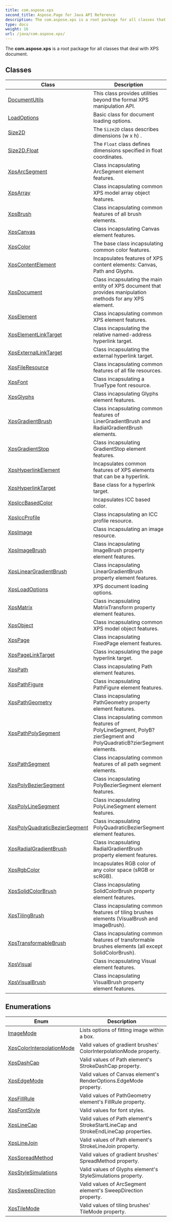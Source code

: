 ```yaml
---
title: com.aspose.xps
second_title: Aspose.Page for Java API Reference
description: The com.aspose.xps is a root package for all classes that deal with XPS document.
type: docs
weight: 16
url: /java/com.aspose.xps/
---
```


The **com.aspose.xps** is a root package for all classes that deal with XPS document.


## Classes

| Class | Description |
| --- | --- |
| [DocumentUtils](../com.aspose.xps/documentutils) | This class provides utilities beyond the formal XPS manipulation API. |
| [LoadOptions](../com.aspose.xps/loadoptions) | Basic class for document loading options. |
| [Size2D](../com.aspose.xps/size2d) | The `Size2D` class describes dimensions  (w x h) . |
| [Size2D.Float](../com.aspose.xps/size2d.float) | The `Float` class defines dimensions specified in float coordinates. |
| [XpsArcSegment](../com.aspose.xps/xpsarcsegment) | Class incapsulating ArcSegment element features. |
| [XpsArray<T>](../com.aspose.xps/xpsarray) | Class incapsulating common XPS model array object features. |
| [XpsBrush](../com.aspose.xps/xpsbrush) | Class incapsulating common features of all brush elements. |
| [XpsCanvas](../com.aspose.xps/xpscanvas) | Class incapsulating Canvas element features. |
| [XpsColor](../com.aspose.xps/xpscolor) | The base class incapsulating common color features. |
| [XpsContentElement](../com.aspose.xps/xpscontentelement) | Incapsulates features of XPS content elements: Canvas, Path and Glyphs. |
| [XpsDocument](../com.aspose.xps/xpsdocument) | Class incapsulating the main entity of XPS document that provides manipulation methods for any XPS element. |
| [XpsElement](../com.aspose.xps/xpselement) | Class incapsulating common XPS element features. |
| [XpsElementLinkTarget](../com.aspose.xps/xpselementlinktarget) | Class incapsulating the relative named-address hyperlink target. |
| [XpsExternalLinkTarget](../com.aspose.xps/xpsexternallinktarget) | Class incapsulating the external hyperlink target. |
| [XpsFileResource](../com.aspose.xps/xpsfileresource) | Class incapsulating common features of all file resources. |
| [XpsFont](../com.aspose.xps/xpsfont) | Class incapsulating a TrueType font resource. |
| [XpsGlyphs](../com.aspose.xps/xpsglyphs) | Class incapsulating Glyphs element features. |
| [XpsGradientBrush](../com.aspose.xps/xpsgradientbrush) | Class incapsulating common features of LinerGradientBrush and RadialGradientBrush elements. |
| [XpsGradientStop](../com.aspose.xps/xpsgradientstop) | Class incapsulating GradientStop element features. |
| [XpsHyperlinkElement](../com.aspose.xps/xpshyperlinkelement) | Incapsulates common features of XPS elements that can be a hyperlink. |
| [XpsHyperlinkTarget](../com.aspose.xps/xpshyperlinktarget) | Base class for a hyperlink target. |
| [XpsIccBasedColor](../com.aspose.xps/xpsiccbasedcolor) | Incapsulates ICC based color. |
| [XpsIccProfile](../com.aspose.xps/xpsiccprofile) | Class incapsulating an ICC profile resource. |
| [XpsImage](../com.aspose.xps/xpsimage) | Class incapsulating an image resource. |
| [XpsImageBrush](../com.aspose.xps/xpsimagebrush) | Class incapsulating ImageBrush property element features. |
| [XpsLinearGradientBrush](../com.aspose.xps/xpslineargradientbrush) | Class incapsulating LinearGradientBrush property element features. |
| [XpsLoadOptions](../com.aspose.xps/xpsloadoptions) | XPS document loading options. |
| [XpsMatrix](../com.aspose.xps/xpsmatrix) | Class incapsulating MatrixTransform property element features. |
| [XpsObject](../com.aspose.xps/xpsobject) | Class incapsulating common XPS model object features. |
| [XpsPage](../com.aspose.xps/xpspage) | Class incapsulating FixedPage element features. |
| [XpsPageLinkTarget](../com.aspose.xps/xpspagelinktarget) | Class incapsulating the page hyperlink target. |
| [XpsPath](../com.aspose.xps/xpspath) | Class incapsulating Path element features. |
| [XpsPathFigure](../com.aspose.xps/xpspathfigure) | Class incapsulating PathFigure element features. |
| [XpsPathGeometry](../com.aspose.xps/xpspathgeometry) | Class incapsulating PathGeometry property element features. |
| [XpsPathPolySegment](../com.aspose.xps/xpspathpolysegment) | Class incapsulating common features of PolyLineSegment, PolyB?zierSegment and PolyQuadraticB?zierSegment elements. |
| [XpsPathSegment](../com.aspose.xps/xpspathsegment) | Class incapsulating common features of all path segment elements. |
| [XpsPolyBezierSegment](../com.aspose.xps/xpspolybeziersegment) | Class incapsulating PolyBezierSegment element features. |
| [XpsPolyLineSegment](../com.aspose.xps/xpspolylinesegment) | Class incapsulating PolyLineSegment element features. |
| [XpsPolyQuadraticBezierSegment](../com.aspose.xps/xpspolyquadraticbeziersegment) | Class incapsulating PolyQuadraticBezierSegment element features. |
| [XpsRadialGradientBrush](../com.aspose.xps/xpsradialgradientbrush) | Class incapsulating RadialGradientBrush property element features. |
| [XpsRgbColor](../com.aspose.xps/xpsrgbcolor) | Incapsulates RGB color of any color space (sRGB or scRGB). |
| [XpsSolidColorBrush](../com.aspose.xps/xpssolidcolorbrush) | Class incapsulating SolidColorBrush property element features. |
| [XpsTilingBrush](../com.aspose.xps/xpstilingbrush) | Class incapsulating common features of tiling brushes elements (VisualBrush and ImageBrush). |
| [XpsTransformableBrush](../com.aspose.xps/xpstransformablebrush) | Class incapsulating common features of transformable brushes elements (all except SolidColorBrush). |
| [XpsVisual](../com.aspose.xps/xpsvisual) | Class incapsulating Visual element features. |
| [XpsVisualBrush](../com.aspose.xps/xpsvisualbrush) | Class incapsulating VisualBrush property element features. |

## Enumerations

| Enum | Description |
| --- | --- |
| [ImageMode](../com.aspose.xps/imagemode) | Lists options of fitting image within a box. |
| [XpsColorInterpolationMode](../com.aspose.xps/xpscolorinterpolationmode) | Valid values of gradient brushes' ColorInterpolationMode property. |
| [XpsDashCap](../com.aspose.xps/xpsdashcap) | Valid values of Path element's StrokeDashCap property. |
| [XpsEdgeMode](../com.aspose.xps/xpsedgemode) | Valid values of Canvas element's RenderOptions.EdgeMode property. |
| [XpsFillRule](../com.aspose.xps/xpsfillrule) | Valid values of PathGeometry element's FillRule property. |
| [XpsFontStyle](../com.aspose.xps/xpsfontstyle) | Valid values for font styles. |
| [XpsLineCap](../com.aspose.xps/xpslinecap) | Valid values of Path element's StrokeStartLineCap and StrokeEndLineCap properties. |
| [XpsLineJoin](../com.aspose.xps/xpslinejoin) | Valid values of Path element's StrokeLineJoin property. |
| [XpsSpreadMethod](../com.aspose.xps/xpsspreadmethod) | Valid values of gradient brushes' SpreadMethod property. |
| [XpsStyleSimulations](../com.aspose.xps/xpsstylesimulations) | Valid values of Glyphs element's StyleSimulations property. |
| [XpsSweepDirection](../com.aspose.xps/xpssweepdirection) | Valid values of ArcSegment element's SweepDirection property. |
| [XpsTileMode](../com.aspose.xps/xpstilemode) | Valid values of tiling brushes' TileMode property. |
